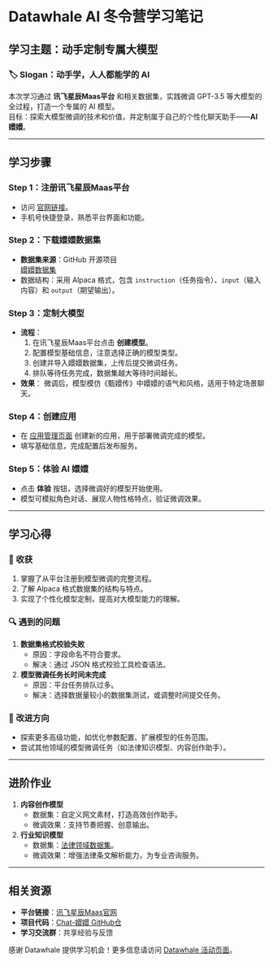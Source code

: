 # Datawhale AI 冬令营学习笔记

## 学习主题：动手定制专属大模型

### 🏷️ Slogan：动手学，人人都能学的 AI  
本次学习通过 **讯飞星辰Maas平台** 和相关数据集，实践微调 GPT-3.5 等大模型的全过程，打造一个专属的 AI 模型。  
目标：探索大模型微调的技术和价值，并定制属于自己的个性化聊天助手——**AI 嬛嬛**。

---

## 学习步骤

### Step 1：注册讯飞星辰Maas平台  
- 访问 [官网链接](https://training.xfyun.cn/?ch=maas-dw-mxb)。
- 手机号快捷登录，熟悉平台界面和功能。

### Step 2：下载嬛嬛数据集  
- **数据集来源**：GitHub 开源项目  
  [嬛嬛数据集](https://github.com/datawhalechina/self-llm/blob/master/dataset/huanhuan.json)  
- 数据结构：采用 Alpaca 格式，包含 `instruction`（任务指令）、`input`（输入内容）和 `output`（期望输出）。

### Step 3：定制大模型  
- **流程**：
  1. 在讯飞星辰Maas平台点击 **创建模型**。
  2. 配置模型基础信息，注意选择正确的模型类型。
  3. 创建并导入嬛嬛数据集，上传后提交微调任务。
  4. 排队等待任务完成，数据集越大等待时间越长。
- **效果**：
  微调后，模型模仿《甄嬛传》中嬛嬛的语气和风格，适用于特定场景聊天。

### Step 4：创建应用  
- 在 [应用管理页面](https://console.xfyun.cn/app/myapp) 创建新的应用，用于部署微调完成的模型。  
- 填写基础信息，完成配置后发布服务。

### Step 5：体验 AI 嬛嬛  
- 点击 **体验** 按钮，选择微调好的模型开始使用。  
- 模型可模拟角色对话、展现人物性格特点，验证微调效果。

---

## 学习心得

### 🌟 收获
1. 掌握了从平台注册到模型微调的完整流程。
2. 了解 Alpaca 格式数据集的结构与特点。
3. 实现了个性化模型定制，提高对大模型能力的理解。

### 🔍 遇到的问题
1. **数据集格式校验失败**  
   - 原因：字段命名不符合要求。  
   - 解决：通过 JSON 格式校验工具检查语法。  
2. **模型微调任务长时间未完成**  
   - 原因：平台任务排队过多。  
   - 解决：选择数据量较小的数据集测试，或调整时间提交任务。

### 🚀 改进方向
- 探索更多高级功能，如优化参数配置、扩展模型的任务范围。
- 尝试其他领域的模型微调任务（如法律知识模型、内容创作助手）。

---

## 进阶作业
1. **内容创作模型**  
   - 数据集：自定义网文素材，打造高效创作助手。
   - 微调效果：支持节奏把握、创意输出。
2. **行业知识模型**  
   - 数据集：[法律领域数据集](https://github.com/AndrewZhe/lawyer-llama)。  
   - 微调效果：增强法律条文解析能力，为专业咨询服务。

---

## 相关资源
- **平台链接**：[讯飞星辰Maas官网](https://training.xfyun.cn/?ch=maas-dw-mxb)
- **项目代码**：[Chat-嬛嬛 GitHub仓](https://github.com/KMnO4-zx/huanhuan-chat)
- **学习交流群**：共享经验与反馈

感谢 Datawhale 提供学习机会！更多信息请访问 [Datawhale 活动页面](https://www.datawhale.cn/activity/110/21/76?rankingPage=1)。